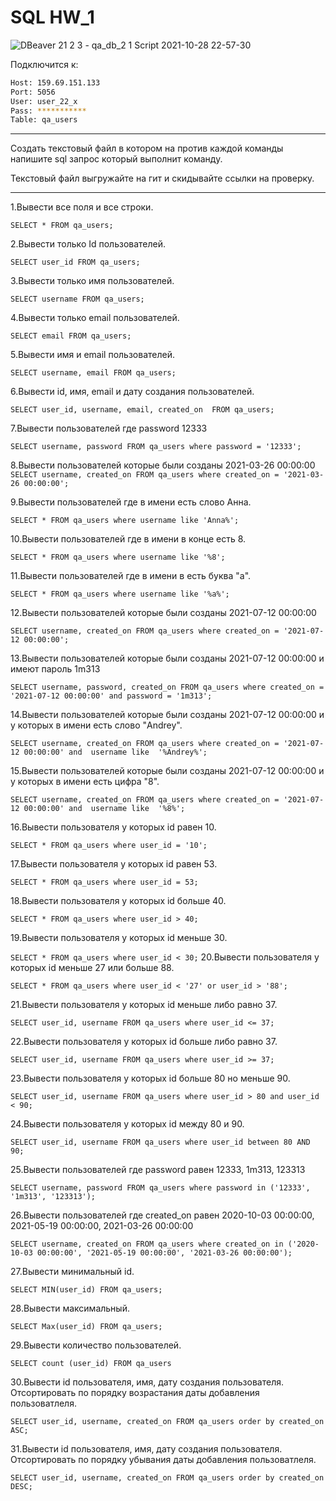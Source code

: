 # SQL HW_1

![DBeaver 21 2 3 -  qa_db_2 1  Script 2021-10-28 22-57-30](https://user-images.githubusercontent.com/90832725/139301441-e7963719-74af-4643-a9da-e92fd88a641c.png)

Подключится к:
```sh
Host: 159.69.151.133
Port: 5056
User: user_22_x
Pass: ***********
Table: qa_users
```

---
Создать текстовый файл в котором на против каждой команды напишите sql запрос который выполнит команду.

Текстовый файл выгружайте на гит и скидывайте ссылки на проверку.

---
1.Вывести все поля и все строки.

`SELECT * FROM qa_users;`

2.Вывести только Id пользователей.

`SELECT user_id FROM qa_users;`

3.Вывести только имя пользователей.

`SELECT username FROM qa_users;`

4.Вывести только email пользователей.

`SELECT email FROM qa_users;`

5.Вывести имя и email пользователей.

`SELECT username, email FROM qa_users;`

6.Вывести id, имя, email и дату создания пользователей.

`SELECT user_id, username, email, created_on  FROM qa_users;`

7.Вывести пользователей где password 12333

`SELECT username, password FROM qa_users where password = '12333';`

8.Вывести пользователей которые были созданы 2021-03-26 00:00:00
`SELECT username, created_on FROM qa_users where created_on = '2021-03-26 00:00:00';`

9.Вывести пользователей где в имени есть слово Анна.

`SELECT * FROM qa_users where username like 'Anna%';`

10.Вывести пользователей где в имени в конце есть 8.

`SELECT * FROM qa_users where username like '%8';`

11.Вывести пользователей где в имени в есть буква "а".

`SELECT * FROM qa_users where username like '%a%';`

12.Вывести пользователей которые были созданы 2021-07-12 00:00:00

`SELECT username, created_on FROM qa_users where created_on = '2021-07-12 00:00:00';`

13.Вывести пользователей которые были созданы 2021-07-12 00:00:00 и имеют пароль 1m313

`SELECT username, password, created_on FROM qa_users where created_on = '2021-07-12 00:00:00' and password = '1m313';`

14.Вывести пользователей которые были созданы 2021-07-12 00:00:00 и у которых в имени есть слово "Andrey".

`SELECT username, created_on FROM qa_users where created_on = '2021-07-12 00:00:00' and  username like  '%Andrey%';`

15.Вывести пользователей которые были созданы 2021-07-12 00:00:00 и у которых в имени есть цифра "8".

`SELECT username, created_on FROM qa_users where created_on = '2021-07-12 00:00:00' and  username like  '%8%';`

16.Вывести пользователя у которых id равен 10.

`SELECT * FROM qa_users where user_id = '10';`

17.Вывести пользователя у которых id равен 53.

`SELECT * FROM qa_users where user_id = 53;`

18.Вывести пользователя у которых id больше 40.

`SELECT * FROM qa_users where user_id > 40;`

19.Вывести пользователя у которых id меньше 30.

`SELECT * FROM qa_users where user_id < 30;`
20.Вывести пользователя у которых id меньше 27 или больше 88.

`SELECT * FROM qa_users where user_id < '27' or user_id > '88';`

21.Вывести пользователя у которых id меньше либо равно 37.

`SELECT user_id, username FROM qa_users where user_id <= 37;`

22.Вывести пользователя у которых id больше либо равно 37.

`SELECT user_id, username FROM qa_users where user_id >= 37;`

23.Вывести пользователя у которых id больше 80 но меньше 90.

`SELECT user_id, username FROM qa_users where user_id > 80 and user_id < 90;`

24.Вывести пользователя у которых id между 80 и 90.

`SELECT user_id, username FROM qa_users where user_id between 80 AND 90;`

25.Вывести пользователей где password равен 12333, 1m313, 123313

`SELECT username, password FROM qa_users where password in ('12333', '1m313', '123313');`

26.Вывести пользователей где created_on равен 2020-10-03 00:00:00, 2021-05-19 00:00:00, 2021-03-26 00:00:00

`SELECT username, created_on FROM qa_users where created_on in ('2020-10-03 00:00:00', '2021-05-19 00:00:00', '2021-03-26 00:00:00');`

27.Вывести минимальный id.

`SELECT MIN(user_id) FROM qa_users;`

28.Вывести максимальный.

`SELECT Max(user_id) FROM qa_users;`

29.Вывести количество пользователей.

`SELECT count (user_id) FROM qa_users`

30.Вывести id пользователя, имя, дату создания пользователя. Отсортировать по порядку возрастания даты добавления пользоватлеля.

`SELECT user_id, username, created_on FROM qa_users order by created_on ASC;`

31.Вывести id пользователя, имя, дату создания пользователя. Отсортировать по порядку убывания даты добавления пользоватлеля.

`SELECT user_id, username, created_on FROM qa_users order by created_on DESC;`

